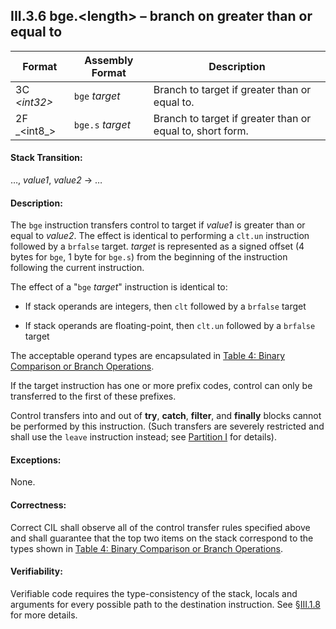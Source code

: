 ## III.3.6 bge.\<length\> &ndash; branch on greater than or equal to

 Format | Assembly Format | Description
 ---- | ---- | ----
 3C _\<int32\>_ | `bge` _target_ | Branch to target if greater than or equal to.
 2F _\<int8\_> | `bge.s` _target_ | Branch to target if greater than or equal to, short form.

#### Stack Transition:

&hellip;, _value1_, _value2_ &rarr; &hellip;

#### Description:

The `bge` instruction transfers control to target if _value1_ is greater than or equal to _value2_. The effect is identical to performing a `clt.un` instruction followed by a `brfalse` target. _target_ is represented as a signed offset (4 bytes for `bge`, 1 byte for `bge.s`) from the beginning of the instruction following the current instruction.

The effect of a "`bge` _target_" instruction is identical to:

 * If stack operands are integers, then `clt` followed by a `brfalse` target

 * If stack operands are floating-point, then `clt.un` followed by a `brfalse` target

The acceptable operand types are encapsulated in [Table 4: Binary Comparison or Branch Operations](#todo-missing-hyperlink).

If the target instruction has one or more prefix codes, control can only be transferred to the first of these prefixes.

Control transfers into and out of **try**, **catch**, **filter**, and **finally** blocks cannot be performed by this instruction. (Such transfers are severely restricted and shall use the `leave` instruction instead; see [Partition I](#todo-missing-hyperlink) for details).

#### Exceptions:

None.

#### Correctness:

Correct CIL shall observe all of the control transfer rules specified above and shall guarantee that the top two items on the stack correspond to the types shown in [Table 4: Binary Comparison or Branch Operations](#todo-missing-hyperlink).

#### Verifiability:

Verifiable code requires the type-consistency of the stack, locals and arguments for every possible path to the destination instruction. See §[III.1.8](#todo-missing-hyperlink) for more details.
